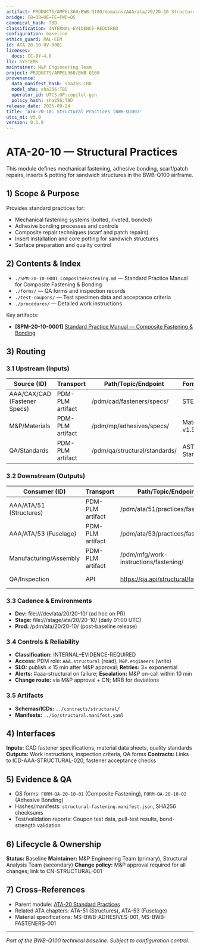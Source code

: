 ```yaml
---
artifact: PRODUCTS/AMPEL360/BWB-Q100/domains/AAA/ata/20/20-10_Structural_Practices/README.md
bridge: CB→QB→UE→FE→FWD→QS
canonical_hash: TBD
classification: INTERNAL–EVIDENCE-REQUIRED
configuration: baseline
ethics_guard: MAL-EEM
id: ATA-20-10-OV-0001
licenses:
  docs: CC-BY-4.0
llc: SYSTEMS
maintainer: M&P Engineering Team
project: PRODUCTS/AMPEL360/BWB-Q100
provenance:
  data_manifest_hash: sha256:TBD
  model_sha: sha256:TBD
  operator_id: UTCS:OP:copilot-gen
  policy_hash: sha256:TBD
release_date: 2025-09-24
title: 'ATA-20-10: Structural Practices (BWB-Q100)'
utcs_mi: v5.0
version: 0.1.0
---
```


# ATA-20-10 — Structural Practices

This module defines mechanical fastening, adhesive bonding, scarf/patch repairs, inserts & potting for sandwich structures in the BWB-Q100 airframe.

## 1) Scope & Purpose

Provides standard practices for:
- Mechanical fastening systems (bolted, riveted, bonded)
- Adhesive bonding processes and controls
- Composite repair techniques (scarf and patch repairs)
- Insert installation and core potting for sandwich structures
- Surface preparation and quality control

## 2) Contents & Index

- `./SPM-20-10-0001_CompositeFastening.md` — Standard Practice Manual for Composite Fastening & Bonding
- `./forms/` — QA forms and inspection records
- `./test-coupons/` — Test specimen data and acceptance criteria
- `./procedures/` — Detailed work instructions

Key artifacts:
- **[SPM-20-10-0001]** [Standard Practice Manual — Composite Fastening & Bonding](./SPM-20-10-0001_CompositeFastening.md)

## 3) Routing

### 3.1 Upstream (Inputs)
| Source (ID) | Transport | Path/Topic/Endpoint | Format/Schema | Cadence/Trigger | Owner |
|---|---|---|---|---|---|
| AAA/CAX/CAD (Fastener Specs) | PDM-PLM artifact | /pdm/cad/fasteners/specs/ | STEP/PDF v2.1 | on-design-release | CAD Team |
| M&P/Materials | PDM-PLM artifact | /pdm/mp/adhesives/specs/ | Material Specs v1.5 | on-material-approval | M&P Team |
| QA/Standards | PDM-PLM artifact | /pdm/qa/structural/standards/ | ASTM/ISO Standards | on-standard-update | QA Team |

### 3.2 Downstream (Outputs)
| Consumer (ID) | Transport | Path/Topic/Endpoint | Format/Schema | Contract/ICD | Owner |
|---|---|---|---|---|---|
| AAA/ATA/51 (Structures) | PDM-PLM artifact | /pdm/ata/51/practices/fastening/ | SPM v1.0 | ICD-AAA-ATA-51-020 | Structures Team |
| AAA/ATA/53 (Fuselage) | PDM-PLM artifact | /pdm/ata/53/practices/fastening/ | SPM v1.0 | ICD-AAA-ATA-53-020 | Fuselage Team |
| Manufacturing/Assembly | PDM-PLM artifact | /pdm/mfg/work-instructions/fastening/ | Work Instructions v1.0 | ICD-MFG-FASTENING | MFG Team |
| QA/Inspection | API | https://qa.api/structural/fastening | JSON v1.0 | ICD-QA-STRUCTURAL | QA Team |

### 3.3 Cadence & Environments
- **Dev:** file:///dev/ata/20/20-10/ (ad hoc on PR)
- **Stage:** file:///stage/ata/20/20-10/ (daily 01:00 UTC)
- **Prod:** /pdm/ata/20/20-10/ (post-baseline release)

### 3.4 Controls & Reliability
- **Classification:** INTERNAL–EVIDENCE-REQUIRED
- **Access:** PDM role: `AAA.structural` (read), `M&P.engineers` (write)
- **SLO:** publish ≤ 15 min after M&P approval; **Retries:** 3× exponential
- **Alerts:** #aaa-structural on failure; **Escalation:** M&P on-call within 10 min
- **Change route:** via M&P approval + CN; MRB for deviations

### 3.5 Artifacts
- **Schemas/ICDs:** `../contracts/structural/`
- **Manifests:** `../io/structural.manifest.yaml`

## 4) Interfaces

**Inputs:** CAD fastener specifications, material data sheets, quality standards
**Outputs:** Work instructions, inspection criteria, QA forms
**Contracts:** Links to ICD-AAA-STRUCTURAL-020, fastener acceptance checks

## 5) Evidence & QA

- QS forms: `FORM-QA-20-10-01` (Composite Fastening), `FORM-QA-20-10-02` (Adhesive Bonding)
- Hashes/manifests: `structural-fastening.manifest.json`, SHA256 checksums
- Test/validation reports: Coupon test data, pull-test results, bond-strength validation

## 6) Lifecycle & Ownership

**Status:** Baseline
**Maintainer:** M&P Engineering Team (primary), Structural Analysis Team (secondary)
**Change policy:** M&P approval required for all changes; link to CN-STRUCTURAL-001

## 7) Cross-References

- Parent module: [ATA-20 Standard Practices](../README.md)
- Related ATA chapters: ATA-51 (Structures), ATA-53 (Fuselage)
- Material specifications: MS-BWB-ADHESIVES-001, MS-BWB-FASTENERS-001

---
*Part of the BWB-Q100 technical baseline. Subject to configuration control.*